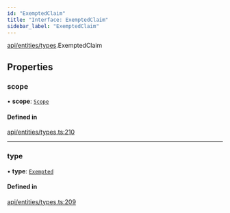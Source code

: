 ```yaml
---
id: "ExemptedClaim"
title: "Interface: ExemptedClaim"
sidebar_label: "ExemptedClaim"
---
```


[api/entities/types](../../../../../modules/API/Entities/Types/Types.md).ExemptedClaim

## Properties

### scope

• **scope**: [`Scope`](../Scope/Scope.md)

#### Defined in

[api/entities/types.ts:210](https://github.com/PolymeshAssociation/polymesh-sdk/blob/3cc570ade/src/api/entities/types.ts#L210)

___

### type

• **type**: [`Exempted`](../../../../../enums/API/Entities/Types/ClaimType/ClaimType.md#exempted)

#### Defined in

[api/entities/types.ts:209](https://github.com/PolymeshAssociation/polymesh-sdk/blob/3cc570ade/src/api/entities/types.ts#L209)
